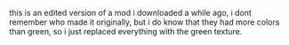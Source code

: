 this is an edited version of a mod i downloaded a while ago, i dont remember who made it originally, but i do know that they had more colors than green, so i just replaced everything with the green texture.